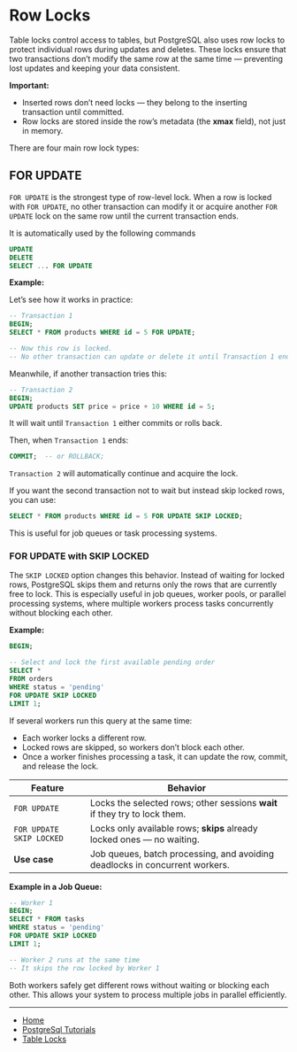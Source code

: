 # Row Locks

Table locks control access to tables, but PostgreSQL also uses row locks to protect individual rows during 
updates and deletes. These locks ensure that two transactions don’t modify the same row at the same 
time — preventing lost updates and keeping your data consistent.

**Important:**
- Inserted rows don’t need locks — they belong to the inserting transaction until committed.
- Row locks are stored inside the row’s metadata (the **xmax** field), not just in memory.

There are four main row lock types:

## FOR UPDATE

`FOR UPDATE` is the strongest type of row-level lock. When a row is locked with `FOR UPDATE`, no other transaction can modify 
it or acquire another `FOR UPDATE` lock on the same row until the current transaction ends.

It is automatically used by the following commands

```sql
UPDATE
DELETE
SELECT ... FOR UPDATE
```

**Example:**

Let’s see how it works in practice:

```sql
-- Transaction 1
BEGIN;
SELECT * FROM products WHERE id = 5 FOR UPDATE;

-- Now this row is locked.
-- No other transaction can update or delete it until Transaction 1 ends.
```

Meanwhile, if another transaction tries this:

```sql
-- Transaction 2
BEGIN;
UPDATE products SET price = price + 10 WHERE id = 5;
```

It will wait until `Transaction 1` either commits or rolls back.

Then, when `Transaction 1` ends:
```sql
COMMIT;  -- or ROLLBACK;
```

`Transaction 2` will automatically continue and acquire the lock.

If you want the second transaction not to wait but instead skip locked rows, you can use:

```sql
SELECT * FROM products WHERE id = 5 FOR UPDATE SKIP LOCKED;
```

This is useful for job queues or task processing systems.

### FOR UPDATE with SKIP LOCKED

The `SKIP LOCKED` option changes this behavior.
Instead of waiting for locked rows, PostgreSQL skips them and returns only the rows that are currently free to lock. 
This is especially useful in job queues, worker pools, or parallel processing systems, where multiple workers process tasks concurrently without blocking each other.

**Example:**
```sql
BEGIN;

-- Select and lock the first available pending order
SELECT * 
FROM orders
WHERE status = 'pending'
FOR UPDATE SKIP LOCKED
LIMIT 1;
```

If several workers run this query at the same time:

- Each worker locks a different row.
- Locked rows are skipped, so workers don’t block each other.
- Once a worker finishes processing a task, it can update the row, commit, and release the lock.

| Feature                  | Behavior                                                                    |
| ------------------------ | --------------------------------------------------------------------------- |
| `FOR UPDATE`             | Locks the selected rows; other sessions **wait** if they try to lock them.  |
| `FOR UPDATE SKIP LOCKED` | Locks only available rows; **skips** already locked ones — no waiting.      |
| **Use case**             | Job queues, batch processing, and avoiding deadlocks in concurrent workers. |

**Example in a Job Queue:**

```sql
-- Worker 1
BEGIN;
SELECT * FROM tasks
WHERE status = 'pending'
FOR UPDATE SKIP LOCKED
LIMIT 1;

-- Worker 2 runs at the same time
-- It skips the row locked by Worker 1
```

Both workers safely get different rows without waiting or blocking each other.
This allows your system to process multiple jobs in parallel efficiently.


---

- [Home](./../../README.md)
- [PostgreSql Tutorials](./../tutorials.md)
- [Table Locks](./2_Table_Locks.md)